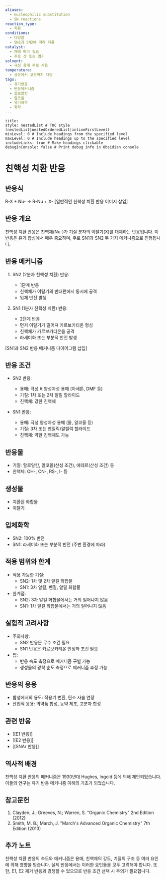 ```yaml
---
aliases:
  - nucleophilic substitution
  - SN reactions
reaction_type:
  - 치환
conditions:
  - 다양함
  - SN1과 SN2에 따라 다름
catalyst:
  - 때에 따라 필요
  - 주로 산 또는 염기
solvent:
  - 극성 용매 주로 사용
temperature:
  - 상온에서 고온까지 다양
tags:
  - 유기반응
  - 반응메커니즘
  - 할로알칸
  - 알코올
  - 유기화학
  - 화학
---
```


```table-of-contents
title: 
style: nestedList # TOC style (nestedList|nestedOrderedList|inlineFirstLevel)
minLevel: 0 # Include headings from the specified level
maxLevel: 0 # Include headings up to the specified level
includeLinks: true # Make headings clickable
debugInConsole: false # Print debug info in Obsidian console
```
# 친핵성 치환 반응

## 반응식
R-X + Nu- → R-Nu + X-
[일반적인 친핵성 치환 반응 이미지 삽입]

## 반응 개요
친핵성 치환 반응은 친핵체(Nu-)가 기질 분자의 이탈기(X)를 대체하는 반응입니다. 이 반응은 유기 합성에서 매우 중요하며, 주로 SN1과 SN2 두 가지 메커니즘으로 진행됩니다.

## 반응 메커니즘
1. SN2 (2분자 친핵성 치환) 반응:
   - 1단계 반응
   - 친핵체가 이탈기의 반대편에서 동시에 공격
   - 입체 반전 발생

2. SN1 (1분자 친핵성 치환) 반응:
   - 2단계 반응
   - 먼저 이탈기가 떨어져 카르보카티온 형성
   - 친핵체가 카르보카티온을 공격
   - 라세미화 또는 부분적 반전 발생

[SN1과 SN2 반응 메커니즘 다이어그램 삽입]

## 반응 조건
- SN2 반응:
  - 용매: 극성 비양성자성 용매 (아세톤, DMF 등)
  - 기질: 1차 또는 2차 알킬 할라이드
  - 친핵체: 강한 친핵체

- SN1 반응:
  - 용매: 극성 양성자성 용매 (물, 알코올 등)
  - 기질: 3차 또는 벤질릭/알릴릭 할라이드
  - 친핵체: 약한 친핵체도 가능

## 반응물
- 기질: 할로알칸, 알코올(산성 조건), 에테르(산성 조건) 등
- 친핵체: OH-, CN-, RS-, I- 등

## 생성물
- 치환된 화합물
- 이탈기

## 입체화학
- SN2: 100% 반전
- SN1: 라세미화 또는 부분적 반전 (주변 환경에 따라)

## 적용 범위와 한계
- 적용 가능한 기질:
  - SN2: 1차 및 2차 알킬 화합물
  - SN1: 3차 알킬, 벤질, 알릴 화합물
- 한계점:
  - SN2: 3차 알킬 화합물에서는 거의 일어나지 않음
  - SN1: 1차 알킬 화합물에서는 거의 일어나지 않음

## 실험적 고려사항
- 주의사항: 
  - SN2 반응은 무수 조건 필요
  - SN1 반응은 카르보카티온 안정화 조건 필요
- 팁: 
  - 반응 속도 측정으로 메커니즘 구별 가능
  - 생성물의 광학 순도 측정으로 메커니즘 추정 가능

## 반응의 응용
- 합성에서의 용도: 작용기 변환, 탄소 사슬 연장
- 산업적 응용: 의약품 합성, 농약 제조, 고분자 합성

## 관련 반응
- [[E1 반응]]
- [[E2 반응]]
- [[SNAr 반응]]

## 역사적 배경
친핵성 치환 반응의 메커니즘은 1930년대 Hughes, Ingold 등에 의해 제안되었습니다. 이들의 연구는 유기 반응 메커니즘 이해의 기초가 되었습니다.

## 참고문헌
1. Clayden, J.; Greeves, N.; Warren, S. "Organic Chemistry" 2nd Edition (2012)
2. Smith, M. B.; March, J. "March's Advanced Organic Chemistry" 7th Edition (2013)

## 추가 노트
친핵성 치환 반응의 속도와 메커니즘은 용매, 친핵체의 강도, 기질의 구조 등 여러 요인에 의해 영향을 받습니다. 실제 반응에서는 이러한 요인들을 모두 고려해야 합니다. 또한, E1, E2 제거 반응과 경쟁할 수 있으므로 반응 조건 선택 시 주의가 필요합니다.